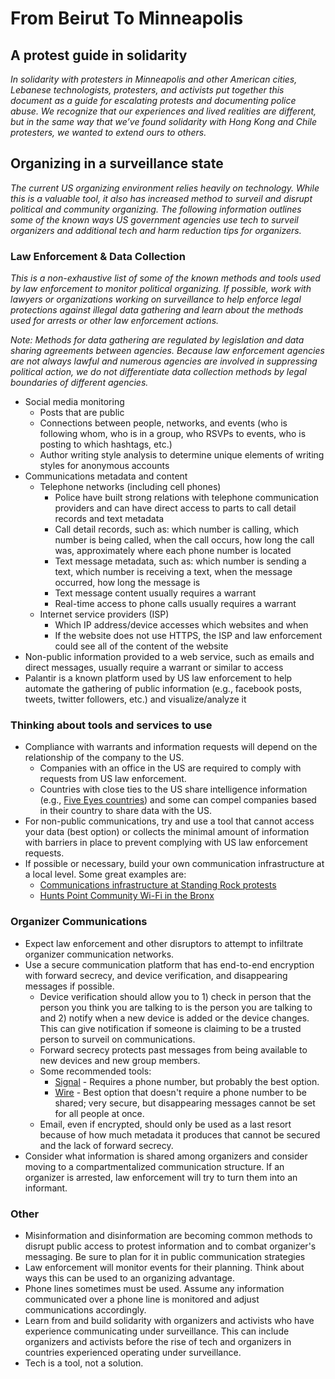 # From Beirut To Minneapolis
## A protest guide in solidarity

_In solidarity with protesters in Minneapolis and other American cities, Lebanese technologists, 
protesters, and activists put together this document as a guide for escalating protests and documenting police abuse. 
We recognize that our experiences and lived realities are different, but in the same way that we’ve found solidarity 
with Hong Kong and Chile protesters, we wanted to extend ours to others._


## Organizing in a surveillance state
_The current US organizing environment relies heavily on technology. While this is a valuable tool, it also has increased method to surveil and disrupt political and community organizing. The following information outlines some of the known ways US government agencies use tech to surveil organizers and additional tech and harm reduction tips for organizers._

### Law Enforcement & Data Collection
_This is a non-exhaustive list of some of the known methods and tools used by law enforcement to monitor political organizing. If possible, work with lawyers or organizations working on surveillance to help enforce legal protections against illegal data gathering and learn about the methods used for arrests or other law enforcement actions._

_Note: Methods for data gathering are regulated by legislation and data sharing agreements between agencies. Because law enforcement agencies are not always lawful and numerous agencies are involved in suppressing political action, we do not differentiate data collection methods by legal boundaries of different agencies._

- Social media monitoring
    * Posts that are public
    * Connections between people, networks, and events (who is following whom, who is in a group, who RSVPs to events, who is posting to which hashtags, etc.)
    * Author writing style analysis to determine unique elements of writing styles for anonymous accounts
- Communications metadata and content
    * Telephone networks (including cell phones)
        * Police have built strong relations with telephone communication providers and can have direct access to parts to call detail records and text metadata
        * Call detail records, such as: which number is calling, which number is being called, when the call occurs, how long the call was, approximately where each phone number is located
        * Text message metadata, such as: which number is sending a text, which number is receiving a text, when the message occurred, how long the message is
        * Text message content usually requires a warrant
        * Real-time access to phone calls usually requires a warrant
    * Internet service providers (ISP)
        * Which IP address/device accesses which websites and when
        * If the website does not use HTTPS, the ISP and law enforcement could see all of the content of the website
- Non-public information provided to a web service, such as emails and direct messages, usually require a warrant or similar to access
- Palantir is a known platform used by US law enforcement to help automate the gathering of public information (e.g., facebook posts, tweets, twitter followers, etc.) and visualize/analyze it

### Thinking about tools and services to use
- Compliance with warrants and information requests will depend on the relationship of the company to the US.
    * Companies with an office in the US are required to comply with requests from US law enforcement.
    * Countries with close ties to the US share intelligence information (e.g., [Five Eyes countries](https://en.wikipedia.org/wiki/Five_Eyes)) and some can compel companies based in their country to share data with the US.
- For non-public communications, try and use a tool that cannot access your data (best option) or collects the minimal amount of information with barriers in place to prevent complying with US law enforcement requests.
- If possible or necessary, build your own communication infrastructure at a local level. Some great examples are:
    * [Communications infrastructure at Standing Rock protests](https://opensource.com/article/17/6/internet-standing-rock)
    * [Hunts Point Community Wi-Fi in the Bronx](https://www.bxtimes.com/organization-bringing-free-wifi-to-community/)

### Organizer Communications
- Expect law enforcement and other disruptors to attempt to infiltrate organizer communication networks.
- Use a secure communication platform that has end-to-end encryption with forward secrecy, and device verification, and disappearing messages if possible.
    * Device verification should allow you to 1) check in person that the person you think you are talking to is the person you are talking to and 2) notify when a new device is added or the device changes. This can give notification if someone is claiming to be a trusted person to surveil on communications.
    * Forward secrecy protects past messages from being available to new devices and new group members.
    * Some recommended tools:
        * [Signal](https://signal.org/download/) - Requires a phone number, but probably the best option.
        * [Wire](https://wire.com/en/download/) - Best option that doesn't require a phone number to be shared; very secure, but disappearing messages cannot be set for all people at once.
    * Email, even if encrypted, should only be used as a last resort because of how much metadata it produces that cannot be secured and the lack of forward secrecy.
- Consider what information is shared among organizers and consider moving to a compartmentalized communication structure. If an organizer is arrested, law enforcement will try to turn them into an informant.

### Other
- Misinformation and disinformation are becoming common methods to disrupt public access to protest information and to combat organizer's messaging. Be sure to plan for it in public communication strategies
- Law enforcement will monitor events for their planning. Think about ways this can be used to an organizing advantage.
- Phone lines sometimes must be used. Assume any information communicated over a phone line is monitored and adjust communications accordingly.
- Learn from and build solidarity with organizers and activists who have experience communicating under surveillance. This can include organizers and activists before the rise of tech and organizers in countries experienced operating under surveillance.
- Tech is a tool, not a solution.